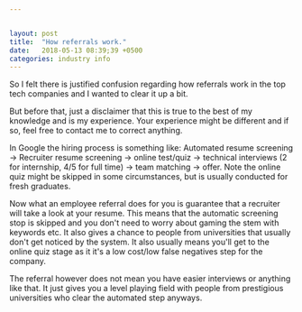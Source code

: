 ```yaml
---


layout: post
title:  "How referrals work."
date:   2018-05-13 08:39;39 +0500
categories: industry info 
---
```


So I felt there is justified confusion regarding how referrals work in the top tech companies and I wanted to clear it up a bit. 

But before that, just a disclaimer that this is true to the best of my knowledge and is my experience. Your experience might be different and if so, feel free to contact me to correct anything. 

In Google the hiring process is something like: Automated resume screening -> Recruiter resume screening -> online test/quiz -> technical interviews (2 for internship, 4/5 for full time) -> team matching -> offer.
Note the online quiz might be skipped in some circumstances, but is usually conducted for fresh graduates. 

Now what an employee referral does for you is guarantee that a recruiter will take a look at your resume. This means that the automatic screening stop is skipped and you don't need to worry about gaming the stem with keywords etc. It also gives a chance to people from universities that usually don't get noticed by the system. It also usually means you'll get to the online quiz stage as it it's a low cost/low false negatives step for the company.

The referral however does not mean you have easier interviews or anything like that. It just gives you a level playing field with people from prestigious universities who clear the automated step anyways. 
